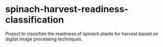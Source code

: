 # spinach-harvest-readiness-classification
Project to classifies the readiness of spinach plants for harvest based on digital image processing techniques.

